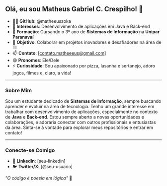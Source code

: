 ## Olá, eu sou **Matheus Gabriel C. Crespilho**! 👋

- 👨‍💻 **GitHub**: @matheeuszoka  
- 👀 **Interesses**: Desenvolvimento de aplicações em Java e Back-end  
- 🌱 **Formação**: Cursando o 3º ano de **Sistemas de Informação** na **Unipar Paranavaí**  
- 💞 **Objetivo**: Colaborar em projetos inovadores e desafiadores na área de TI  
- 📫 **Contato**: [contato.matheeeus@gmail.com]  
- 😄 **Pronomes**: Ele/Dele  
- ⚡ **Curiosidade**: Sou apaixonado por pizza, lasanha e sertanejo, adoro jogos, filmes e, claro, a vida!

---

### Sobre Mim

Sou um estudante dedicado de **Sistemas de Informação**, sempre buscando aprender e evoluir na área de tecnologia. Tenho um grande interesse em trabalhar com desenvolvimento de aplicações, especialmente no contexto de **Java** e **Back-end**. Estou sempre aberto a novas oportunidades e colaborações, e adoraria conectar com outros profissionais e entusiastas da área. Sinta-se à vontade para explorar meus repositórios e entrar em contato!

---

### Conecte-se Comigo

- 💼 **LinkedIn**: [seu-linkedin]  
- 🐦 **Twitter/X**: [@seu-usuario]  

_"O código é poesia em lógica"_ 🚀
